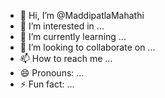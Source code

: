 - 👋 Hi, I’m @MaddipatlaMahathi
- 👀 I’m interested in ...
- 🌱 I’m currently learning ...
- 💞️ I’m looking to collaborate on ...
- 📫 How to reach me ...
- 😄 Pronouns: ...
- ⚡ Fun fact: ...

<!---
MaddipatlaMahathi/MaddipatlaMahathi is a ✨ special ✨ repository because its `README.md` (this file) appears on your GitHub profile.
You can click the Preview link to take a look at your changes.
--->
